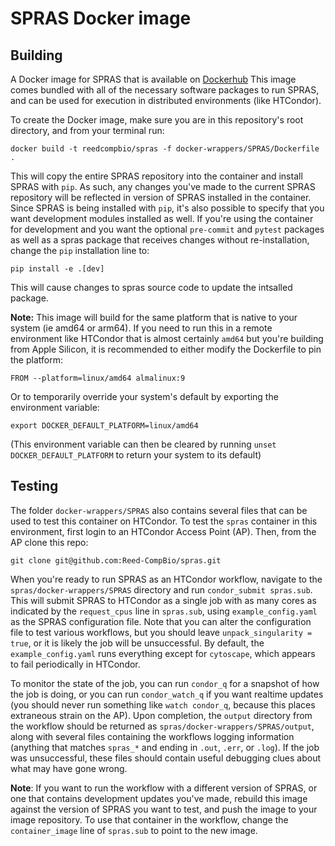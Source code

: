 # SPRAS Docker image

## Building
A Docker image for SPRAS that is available on [Dockerhub]()
This image comes bundled with all of the necessary software packages to run SPRAS, and can be used for execution in distributed environments (like HTCondor).

To create the Docker image, make sure you are in this repository's root directory, and from your terminal run:
```
docker build -t reedcompbio/spras -f docker-wrappers/SPRAS/Dockerfile .
```

This will copy the entire SPRAS repository into the container and install SPRAS with `pip`. As such, any changes you've made to the current SPRAS repository will be reflected in version of SPRAS installed in the container. Since SPRAS
is being installed with `pip`, it's also possible to specify that you want development modules installed as well. If you're using the container for development and you want the optional `pre-commit` and `pytest` packages as well as a
spras package that receives changes without re-installation, change the
`pip` installation line to:
```
pip install -e .[dev]
```
This will cause changes to spras source code to update the intsalled package.

**Note:** This image will build for the same platform that is native to your system (ie amd64 or arm64). If you need to run this in a remote environment like HTCondor that is almost certainly `amd64` but you're building from Apple Silicon, it is recommended to either modify the Dockerfile to pin the platform:
```
FROM --platform=linux/amd64 almalinux:9
```

Or to temporarily override your system's default by exporting the environment variable:
```
export DOCKER_DEFAULT_PLATFORM=linux/amd64
```
(This environment variable can then be cleared by running `unset DOCKER_DEFAULT_PLATFORM` to return your system to its default)


## Testing

The folder `docker-wrappers/SPRAS` also contains several files that can be used to test this container on HTCondor. To test the `spras` container
in this environment, first login to an HTCondor Access Point (AP). Then, from the AP clone this repo:
```
git clone git@github.com:Reed-CompBio/spras.git
```

When you're ready to run SPRAS as an HTCondor workflow, navigate to the `spras/docker-wrappers/SPRAS` directory and run `condor_submit spras.sub`. This will
submit SPRAS to HTCondor as a single job with as many cores as indicated by the `request_cpus` line in `spras.sub`, using `example_config.yaml` as the
SPRAS configuration file. Note that you can alter the configuration file to test various workflows, but you should leave `unpack_singularity = true`,
or it is likely the job will be unsuccessful. By default, the `example_config.yaml` runs everything except for `cytoscape`, which appears to fail periodically
in HTCondor.

To monitor the state of the job, you can run `condor_q` for a snapshot of how the job is doing, or you can run `condor_watch_q` if you want realtime updates (you
should never run something like `watch condor_q`, because this places extraneous strain on the AP). Upon completion, the `output` directory from the workflow
should be returned as `spras/docker-wrappers/SPRAS/output`, along with several files containing the workflows logging information (anything that matches `spras_*`
and ending in `.out`, `.err`, or `.log`). If the job was unsuccessful, these files should contain useful debugging clues about what may have gone wrong.

**Note**: If you want to run the workflow with a different version of SPRAS, or one that contains development updates you've made, rebuild this image against
the version of SPRAS you want to test, and push the image to your image repository. To use that container in the workflow, change the `container_image` line of
`spras.sub` to point to the new image.